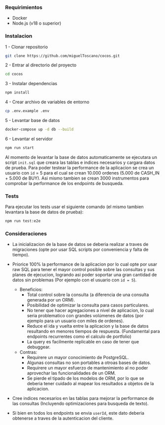 ### Requirimientos
- Docker
- Node.js (v18 o superior)

### Instalacion

1 - Clonar repositorio
```bash
git clone https://github.com/miguelToscano/cocos.git
```

2 - Entrar al directorio del proyecto
```bash
cd cocos
```

3 - Instalar dependencias
```bash   
npm install
```

4 - Crear archivo de variables de entorno
```bash
cp .env.example .env
```

5 - Levantar base de datos
```bash
docker-compose up -d db --build
```

6 - Levantar el servidor
```bash
npm run start
```

Al momento de levantar la base de datos automaticamente se ejecutara un script `init.sql` que creara las tablas e indices necesarios y cargara datos de prueba. Para poder testear la performance de la aplicacion se crea un usuario con `id` = 5 para el cual se crean 10.000 ordenes (5.000 de CASH_IN + 5.000 de BUY). Asi mismo tambien se crean 3000 instrumentos para comprobar la performance de los endpoints de busqueda.

### Tests
Para ejecutar los tests usar el siguiente comando (el mismo tambien levantara la base de datos de prueba):
```bash
npm run test:e2e
```

### Consideraciones
- La inicializacion de la base de datos se deberia realizar a traves de migraciones (opte por usar SQL scripts por conveniencia y falta de tiempo).
- Priorice 100% la performance de la aplicacion por lo cual opte por usar raw SQL para tener el mayor control posible sobre las consultas y sus planes de ejecucion, logrando asi poder soportar una gran cantidad de datos sin problemas (Por ejemplo con el usuario con `id = 5`).

    - Beneficios:
        - Total control sobre la consulta (a diferencia de una consulta generada por un ORM).
        - Posibilidad de optimizar la consulta para casos particulares.
        - No tener que hacer agregaciones a nivel de aplicacion, lo cual seria problematico con grandes volúmenes de datos (por ejemplo para un usuario con miles de ordenes).
        - Reduce el ida y vuelta entre la aplicacion y la base de datos resultando en menores tiempos de respuesta. (Fundamental para endpoints recurrentes como el calculo de portfolio)
        - La query es facilmente replicable en caso de tener que debuggear.
    - Contras:
        - Requirere un mayor conocimiento de PostgreSQL.
        - Algunas consultas no son portables a otroas bases de datos.
        - Requirere un mayor esfuerzo de mantenimiento al no poder aprovechar las funcionalidades de un ORM.
        - Se pierde el tipado de los modelos de ORM, por lo que se deberia tener cuidado al mapear los resultados a objetos de la aplicacion.
    
- Cree indices necesarios en las tablas para mejorar la performance de las consultas (Incluyendo optimizaciones para busqueda de texto).
- Si bien en todos los endpoints se envia `userId`, este dato deberia obtenerse a traves de la autenticacion del cliente.

